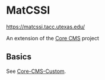 # MatCSSI

https://matcssi.tacc.utexas.edu/

An extension of the [Core CMS](https://github.com/TACC/Core-CMS) project

## Basics

See [Core-CMS-Custom](https://github.com/TACC/Core-CMS-Custom#readme).
